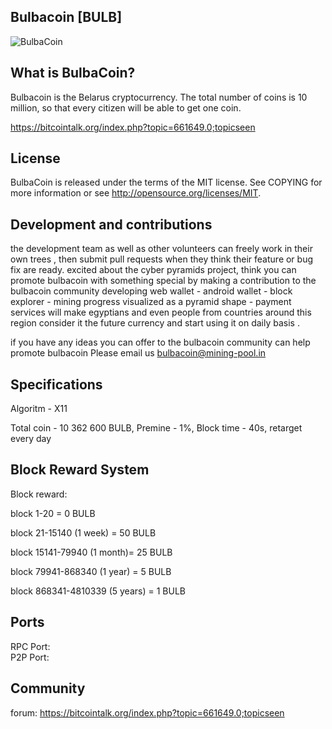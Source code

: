 ## Bulbacoin [BULB]

![BulbaCoin](http://mining-pool.in/images/bulbacoin.png?1)

## What is BulbaCoin?

Bulbacoin is the Belarus cryptocurrency.
The total number of coins is 10 million, so that every citizen will be able to get one coin.

https://bitcointalk.org/index.php?topic=661649.0;topicseen

## License

BulbaCoin is released under the terms of the MIT license. See COPYING for more information or see http://opensource.org/licenses/MIT.

## Development and contributions

the development team as well as other volunteers can freely work in their own trees , then submit pull requests when they think their feature or bug fix are ready.
excited about the cyber pyramids project, think you can promote bulbacoin with something special by making a contribution to the bulbacoin community
developing web wallet - android wallet - block explorer - mining progress visualized as a pyramid shape -  payment services will make egyptians and even people from countries around this region consider it the future currency and start using it on daily basis  . 

if you have any ideas you can offer to the bulbacoin community can help promote bulbacoin Please email us bulbacoin@mining-pool.in

## Specifications

Algoritm - X11

Total coin - 10 362 600 BULB, Premine - 1%, Block time - 40s, retarget every day



## Block Reward System

Block reward: <br>

block 1-20 = 0 BULB <br>

block 21-15140 (1 week) = 50 BULB <br>

block 15141-79940 (1 month)= 25 BULB <br>

block 79941-868340 (1 year) = 5 BULB <br> 

block 868341-4810339 (5 years) = 1 BULB <br>

## Ports

RPC Port:  <br>
P2P Port:  <br>

## Community

forum: https://bitcointalk.org/index.php?topic=661649.0;topicseen <br>

